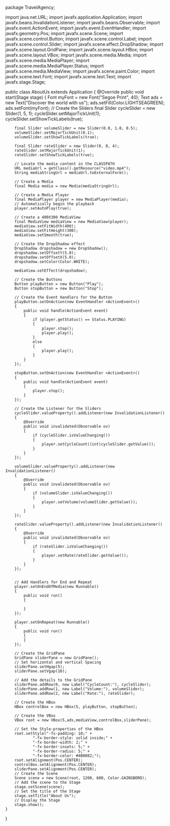 package TravelAgency;

import java.net.URL;
import javafx.application.Application;
import javafx.beans.InvalidationListener;
import javafx.beans.Observable;
import javafx.event.ActionEvent;
import javafx.event.EventHandler;
import javafx.geometry.Pos;
import javafx.scene.Scene;
import javafx.scene.control.Button;
import javafx.scene.control.Label;
import javafx.scene.control.Slider;
import javafx.scene.effect.DropShadow;
import javafx.scene.layout.GridPane;
import javafx.scene.layout.HBox;
import javafx.scene.layout.VBox;
import javafx.scene.media.Media;
import javafx.scene.media.MediaPlayer;
import javafx.scene.media.MediaPlayer.Status;
import javafx.scene.media.MediaView;
import javafx.scene.paint.Color;
import javafx.scene.text.Font;
import javafx.scene.text.Text;
import javafx.stage.Stage;

public class AboutUs extends Application
{
	@Override
	public void start(Stage stage)
	{
		Font myFont = new Font("Segoe Print", 40);
		Text ads = new Text("Discover the world with us");
		ads.setFill(Color.LIGHTSEAGREEN);
		ads.setFont(myFont);
		// Create the Sliders
		final Slider cycleSlider = new Slider(1, 5, 1);
		cycleSlider.setMajorTickUnit(1);
		cycleSlider.setShowTickLabels(true);

		final Slider volumeSlider = new Slider(0.0, 1.0, 0.5);
		volumeSlider.setMajorTickUnit(0.1);
		volumeSlider.setShowTickLabels(true);

		final Slider rateSlider = new Slider(0, 8, 4);
		rateSlider.setMajorTickUnit(1);
		rateSlider.setShowTickLabels(true);

		// Locate the media content in the CLASSPATH
		URL mediaUrl = getClass().getResource("video.mp4");
		String mediaStringUrl = mediaUrl.toExternalForm();

		// Create a Media
		final Media media = new Media(mediaStringUrl);

		// Create a Media Player
		final MediaPlayer player = new MediaPlayer(media);
		// Automatically begin the playback
		player.setAutoPlay(true);

		// Create a 400X300 MediaView
		final MediaView mediaView = new MediaView(player);
		mediaView.setFitWidth(400);
		mediaView.setFitHeight(300);
		mediaView.setSmooth(true);

		// Create the DropShadow effect
		DropShadow dropshadow = new DropShadow();
		dropshadow.setOffsetY(5.0);
		dropshadow.setOffsetX(5.0);
		dropshadow.setColor(Color.WHITE);

		mediaView.setEffect(dropshadow);

		// Create the Buttons
		Button playButton = new Button("Play");
		Button stopButton = new Button("Stop");

		// Create the Event Handlers for the Button
		playButton.setOnAction(new EventHandler <ActionEvent>()
		{
            public void handle(ActionEvent event)
            {
            	if (player.getStatus() == Status.PLAYING)
            	{
            		player.stop();
            		player.play();
            	}
            	else
            	{
            		player.play();
            	}
            }
        });

		stopButton.setOnAction(new EventHandler <ActionEvent>()
		{
            public void handle(ActionEvent event)
            {
            	player.stop();
            }
        });

		// Create the Listener for the Sliders
		cycleSlider.valueProperty().addListener(new InvalidationListener()
		{
			@Override
			public void invalidated(Observable ov)
			{
				if (cycleSlider.isValueChanging())
				{
					player.setCycleCount((int)cycleSlider.getValue());
				}
			}
		});

		volumeSlider.valueProperty().addListener(new InvalidationListener()
		{
			@Override
			public void invalidated(Observable ov)
			{
				if (volumeSlider.isValueChanging())
				{
					player.setVolume(volumeSlider.getValue());
				}
			}
		});

		rateSlider.valueProperty().addListener(new InvalidationListener()
		{
			@Override
			public void invalidated(Observable ov)
			{
				if (rateSlider.isValueChanging())
				{
					player.setRate(rateSlider.getValue());
				}
			}
		});

		
		// Add Handlers for End and Repeat
		player.setOnEndOfMedia(new Runnable()
		{
            public void run()
            {
            	
            }
		});

		player.setOnRepeat(new Runnable()
		{
            public void run()
            {
            }
		});

		// Create the GridPane
		GridPane sliderPane = new GridPane();
		// Set horizontal and vertical Spacing
		sliderPane.setHgap(5);
		sliderPane.setVgap(10);

		// Add the details to the GridPane
		sliderPane.addRow(0, new Label("CycleCount:"), cycleSlider);
		sliderPane.addRow(1, new Label("Volume:"), volumeSlider);
		sliderPane.addRow(2, new Label("Rate:"), rateSlider);

		// Create the HBox
		HBox controlBox = new HBox(5, playButton, stopButton);

		// Create the VBox
		VBox root = new VBox(5,ads,mediaView,controlBox,sliderPane);

		// Set the Style-properties of the HBox
		root.setStyle("-fx-padding: 10;" +
				"-fx-border-style: solid inside;" +
				"-fx-border-width: 2;" +
				"-fx-border-insets: 5;" +
				"-fx-border-radius: 5;" +
				"-fx-border-color: #4B0082;");
		root.setAlignment(Pos.CENTER);
		controlBox.setAlignment(Pos.CENTER);
		sliderPane.setAlignment(Pos.CENTER);
		// Create the Scene
		Scene scene = new Scene(root, 1200, 600, Color.GAINSBORO);
		// Add the scene to the Stage
		stage.setScene(scene);
		// Set the title of the Stage
		stage.setTitle("About Us");
		// Display the Stage
		stage.show();
	}
}

